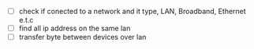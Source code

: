 
 - [ ] check if conected to a network and it type, LAN, Broadband, Ethernet e.t.c
 - [ ] find all ip address on the same lan
 - [ ] transfer byte between devices over lan